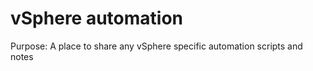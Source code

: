 vSphere automation
==================

Purpose:
A place to share any vSphere specific automation scripts and notes

